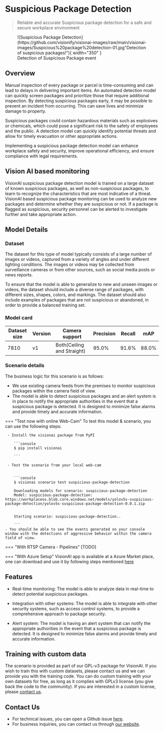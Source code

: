 # **Suspicious Package Detection**

> Reliable and accurate Suspicious package detection for a safe and secure workplace environment
<figure markdown>
  ![Suspicious Package Detection](https://github.com/visionify/visionai-images/raw/main/visionai-images/Suspicious%20package%20detection-01.jpg"Detection of suspicious packages!"){ width="350" }
  <figcaption>Detection of Suspicious Package event</figcaption>
</figure>

## Overview

Manual inspection of every package or parcel is time-consuming and can lead to delays in delivering important items. An automated detection model can quickly screen packages and prioritize those that require additional inspection. By detecting suspicious packages early, it may be possible to prevent an incident from occurring. This can save lives and minimize damage to property.

Suspicious packages could contain hazardous materials such as explosives or chemicals, which could pose a significant risk to the safety of employees and the public. A detection model can quickly identify potential threats and allow for timely evacuation or other appropriate actions.

Implementing a suspicious package detection model can enhance workplace safety and security, improve operational efficiency, and ensure compliance with legal requirements.


## Vision AI based monitoring

VisionAI suspicious package detection model is trained on a large dataset of known suspicious packages, as well as non-suspicious packages, to learn to recognize the characteristics that are most indicative of a threat.  VisionAI based suspicious package monitoring can be used to analyze new packages and determine whether they are suspicious or not. If a package is flagged as suspicious, security personnel can be alerted to investigate further and take appropriate action.



## Model Details

### Dataset

The dataset for this type of model typically consists of a large number of images or videos, captured from a variety of angles and under different lighting conditions. The images or videos may be collected from surveillance cameras or from other sources, such as social media posts or news reports.

To ensure that the model is able to generalize to new and unseen images or videos, the dataset should include a diverse range of packages, with different sizes, shapes, colors, and markings. The dataset should also include examples of packages that are not suspicious or abandoned, in order to provide a balanced training set.

### Model card

 <div class="table">
    <table class="fl-table">
        <thead>
        <tr><th>Dataset size</th>
            <th>Version</th>
            <th>Camera support</th>
            <th>Precision</th>
            <th>Recall</th>
            <th> mAP  </th>  
        </thead>
        <tbody>
        <tr>
            <td>7810</td>
            <td>v1</td>
            <td>Both(Ceiling and Straight)</td>
            <td>95.0% </td>
            <td>91.6% </td>
            <td>88.0% </td>
        </tr>
        </tbody>
    </table>
</div>


### Scenario details

The business logic for this scenario is as follows:

- We use existing camera feeds from the premises to monitor suspicious packages within the camera field of view.
- The model is able to detect suspicious packages and an alert system is in place to notify the appropriate authorities in the event that a suspicious package is detected. It is designed to minimize false alarms and provide timely and accurate information.

=== "Test now with online Web-Cam"
     To test this model & scenario, you can use the following steps:

     - Install the visionai package from PyPI
     
        ```console
        $ pip install visionai
        
        ```
     
     - Test the scenario from your local web-cam
     

        ```console
        $ visionai scenario test suspicious-package-detection

        Downloading models for scenario: suspicious-package-detection
        Model: suspicious-package-detection: https://workplaceos.blob.core.windows.net/models/yolov5s-suspicious-package-detection/yolov5s-suspicious-package-detection-0.0.1.zip
        

        Starting scenario: suspicious-package-detection..

        ```
    - You should be able to see the events generated on your console window with the detections of aggressive behavior within the camera field of view.

=== "With RTSP Camera - Pipelines"
     [TODO]
 
=== "With Azure Setup"
     VisionAI app is available at a Azure Market place, one can download and use it by following steps mentioned [here](../overview/azure-managed-app.md)


## Features

- Real-time monitoring: The model is able to analyze data in real-time to detect potential suspicious packages.

- Integration with other systems: The model is able to integrate with other security systems, such as access control systems, to provide a comprehensive approach to package security.

- Alert system: The model is having an alert system that can notify the appropriate authorities in the event that a suspicious package is detected. It is designed to minimize false alarms and provide timely and accurate information.

## Training with custom data

The scenario is provided as part of our GPL-v3 package for VisionAI. If you wish to train this with custom datasets, please contact us and we can provide you with the training code. You can do custom training with your own datasets for free, as long as it complies with GPLv3 license (you give back the code to the community). If you are interested in a custom license, please [contact us](../company/contact.md).


## Contact Us

- For technical issues, you can open a Github issue [here](https://github.com/visionify/visionai).
- For business inquiries, you can contact us through [our website](https://visionify.ai/contact).